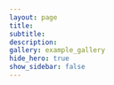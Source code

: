 ```yaml
---
layout: page
title: 
subtitle: 
description:  
gallery: example_gallery
hide_hero: true
show_sidebar: false
---
```



